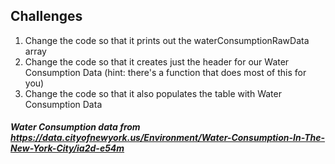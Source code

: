 ## Challenges

1) Change the code so that it prints out the waterConsumptionRawData array
2) Change the code so that it creates just the header for our Water Consumption Data (hint: there's a function that does most of this for you)
3) Change the code so that it also populates the table with Water Consumption Data

##### Water Consumption data from https://data.cityofnewyork.us/Environment/Water-Consumption-In-The-New-York-City/ia2d-e54m
